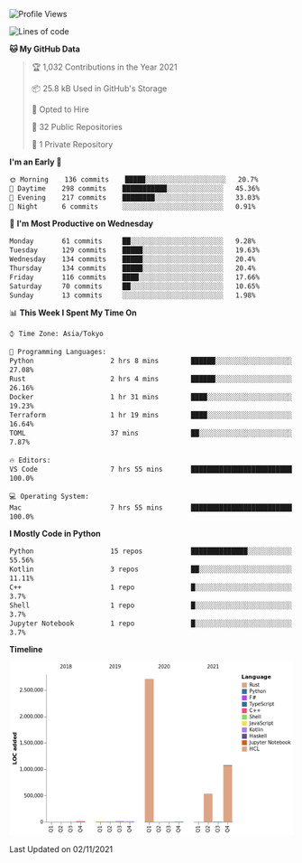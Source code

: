 <!--START_SECTION:waka-->
![Profile Views](http://img.shields.io/badge/Profile%20Views-0-blue)

![Lines of code](https://img.shields.io/badge/From%20Hello%20World%20I%27ve%20Written-4.4%20million%20lines%20of%20code-blue)

**🐱 My GitHub Data** 

> 🏆 1,032 Contributions in the Year 2021
 > 
> 📦 25.8 kB Used in GitHub's Storage 
 > 
> 💼 Opted to Hire
 > 
> 📜 32 Public Repositories 
 > 
> 🔑 1 Private Repository 
 > 
**I'm an Early 🐤** 

```text
🌞 Morning    136 commits    █████░░░░░░░░░░░░░░░░░░░░   20.7% 
🌆 Daytime    298 commits    ███████████░░░░░░░░░░░░░░   45.36% 
🌃 Evening    217 commits    ████████░░░░░░░░░░░░░░░░░   33.03% 
🌙 Night      6 commits      ░░░░░░░░░░░░░░░░░░░░░░░░░   0.91%

```
📅 **I'm Most Productive on Wednesday** 

```text
Monday       61 commits     ██░░░░░░░░░░░░░░░░░░░░░░░   9.28% 
Tuesday      129 commits    █████░░░░░░░░░░░░░░░░░░░░   19.63% 
Wednesday    134 commits    █████░░░░░░░░░░░░░░░░░░░░   20.4% 
Thursday     134 commits    █████░░░░░░░░░░░░░░░░░░░░   20.4% 
Friday       116 commits    ████░░░░░░░░░░░░░░░░░░░░░   17.66% 
Saturday     70 commits     ██░░░░░░░░░░░░░░░░░░░░░░░   10.65% 
Sunday       13 commits     ░░░░░░░░░░░░░░░░░░░░░░░░░   1.98%

```


📊 **This Week I Spent My Time On** 

```text
⌚︎ Time Zone: Asia/Tokyo

💬 Programming Languages: 
Python                   2 hrs 8 mins        ██████░░░░░░░░░░░░░░░░░░░   27.08% 
Rust                     2 hrs 4 mins        ██████░░░░░░░░░░░░░░░░░░░   26.16% 
Docker                   1 hr 31 mins        ████░░░░░░░░░░░░░░░░░░░░░   19.23% 
Terraform                1 hr 19 mins        ████░░░░░░░░░░░░░░░░░░░░░   16.64% 
TOML                     37 mins             ██░░░░░░░░░░░░░░░░░░░░░░░   7.87%

🔥 Editors: 
VS Code                  7 hrs 55 mins       █████████████████████████   100.0%

💻 Operating System: 
Mac                      7 hrs 55 mins       █████████████████████████   100.0%

```

**I Mostly Code in Python** 

```text
Python                   15 repos            ██████████████░░░░░░░░░░░   55.56% 
Kotlin                   3 repos             ██░░░░░░░░░░░░░░░░░░░░░░░   11.11% 
C++                      1 repo              █░░░░░░░░░░░░░░░░░░░░░░░░   3.7% 
Shell                    1 repo              █░░░░░░░░░░░░░░░░░░░░░░░░   3.7% 
Jupyter Notebook         1 repo              █░░░░░░░░░░░░░░░░░░░░░░░░   3.7%

```


**Timeline**

![Chart not found](https://raw.githubusercontent.com/kitagawa-hr/kitagawa-hr/main/charts/bar_graph.png) 


 Last Updated on 02/11/2021
<!--END_SECTION:waka-->
